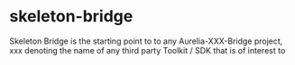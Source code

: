 # skeleton-bridge

Skeleton Bridge is the starting point to to any Aurelia-XXX-Bridge project, xxx denoting the name of any third 
party Toolkit / SDK that is of interest to 
